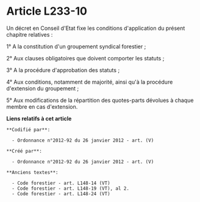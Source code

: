 # Article L233-10

Un décret en Conseil d'Etat fixe les conditions d'application du présent chapitre relatives :

1° A la constitution d'un groupement syndical forestier ;

2° Aux clauses obligatoires que doivent comporter les statuts ;

3° A la procédure d'approbation des statuts ;

4° Aux conditions, notamment de majorité, ainsi qu'à la procédure d'extension du groupement ;

5° Aux modifications de la répartition des quotes-parts dévolues à chaque membre en cas d'extension.

**Liens relatifs à cet article**

	**Codifié par**:

	  - Ordonnance n°2012-92 du 26 janvier 2012 - art. (V)

	**Créé par**:

	  - Ordonnance n°2012-92 du 26 janvier 2012 - art. (V)

	**Anciens textes**:

	  - Code forestier - art. L148-14 (VT)
	  - Code forestier - art. L148-19 (VT), al 2.
	  - Code forestier - art. L148-24 (VT)
